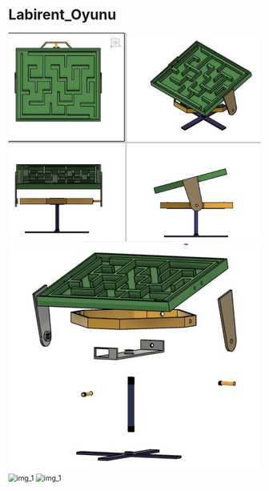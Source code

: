 # Labirent_Oyunu
![img_1](IMG/IMG_1.JPG)
![img_1](IMG/IMG_2.jpg)
![img_1](IMG/Yeni%20proje.gif)
![img_1](IMG/Yeni%20proje2.gif)
